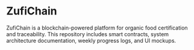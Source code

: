 # ZufiChain

ZufiChain is a blockchain-powered platform for organic food certification and traceability. This repository includes smart contracts, system architecture documentation, weekly progress logs, and UI mockups.
